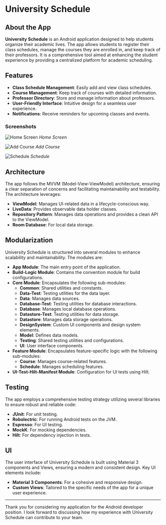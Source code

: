 # University Schedule

## About the App

**University Schedule** is an Android application designed to help students organize their academic lives. The app allows students to register their class schedules, manage the courses they are enrolled in, and keep track of their professors. It is a comprehensive tool aimed at enhancing the student experience by providing a centralized platform for academic scheduling.

## Features

- **Class Schedule Management**: Easily add and view class schedules.
- **Course Management**: Keep track of courses with detailed information.
- **Professor Directory**: Store and manage information about professors.
- **User-Friendly Interface**: Intuitive design for a seamless user experience.
- **Notifications**: Receive reminders for upcoming classes and events.

### Screenshots

![Home Screen](screenshots/home_screen.png)
*Home Screen*

![Add Course](screenshots/add_course.png)
*Add Course*

![Schedule](screenshots/schedule.png)
*Schedule*

## Architecture

The app follows the MVVM (Model-View-ViewModel) architecture, ensuring a clear separation of concerns and facilitating maintainability and testability. The architecture leverages:
- **ViewModel**: Manages UI-related data in a lifecycle-conscious way.
- **LiveData**: Provides observable data holder classes.
- **Repository Pattern**: Manages data operations and provides a clean API to the ViewModel.
- **Room Database**: For local data storage.

## Modularization

University Schedule is structured into several modules to enhance scalability and maintainability. The modules are:

- **App Module**: The main entry point of the application.
- **Build-Logic Module**: Contains the convention module for build configurations.
- **Core Module**: Encapsulates the following sub-modules:
  - **Common**: Shared utilities and constants.
  - **Data-Test**: Testing utilities for the data layer.
  - **Data**: Manages data sources.
  - **Database-Test**: Testing utilities for database interactions.
  - **Database**: Manages local database operations.
  - **Datastore-Test**: Testing utilities for data storage.
  - **Datastore**: Manages data storage operations.
  - **DesignSystem**: Custom UI components and design system elements.
  - **Model**: Defines data models.
  - **Testing**: Shared testing utilities and configurations.
  - **UI**: User interface components.
- **Feature Module**: Encapsulates feature-specific logic with the following sub-modules:
  - **Course**: Manages course-related features.
  - **Schedule**: Manages scheduling features.
- **UI-Test-Hilt-Manifest Module**: Configuration for UI tests using Hilt.

## Testing

The app employs a comprehensive testing strategy utilizing several libraries to ensure robust and reliable code:
- **JUnit**: For unit testing.
- **Robolectric**: For running Android tests on the JVM.
- **Espresso**: For UI testing.
- **MockK**: For mocking dependencies.
- **Hilt**: For dependency injection in tests.

## UI

The user interface of University Schedule is built using Material 3 components and Views, ensuring a modern and consistent design. Key UI elements include:
- **Material 3 Components**: For a cohesive and responsive design.
- **Custom Views**: Tailored to the specific needs of the app for a unique user experience.

---

Thank you for considering my application for the Android developer position. I look forward to discussing how my experience with University Schedule can contribute to your team.
